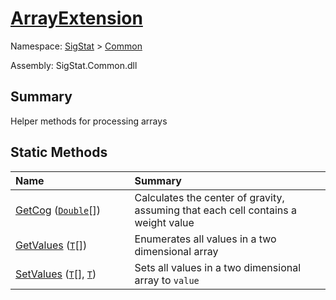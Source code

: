 # [ArrayExtension](./ArrayExtension.md)

Namespace: [SigStat]() > [Common](./README.md)

Assembly: SigStat.Common.dll

## Summary
Helper methods for processing arrays

## Static Methods

| <span>Name&nbsp;&nbsp;&nbsp;&nbsp;&nbsp;&nbsp;&nbsp;&nbsp;&nbsp;&nbsp;&nbsp;&nbsp;&nbsp;&nbsp;&nbsp;&nbsp;&nbsp;&nbsp;&nbsp;&nbsp;&nbsp;&nbsp;&nbsp;&nbsp;&nbsp;&nbsp;&nbsp;&nbsp;&nbsp;&nbsp;</span> | Summary | 
| :--- | :--- | 
| [GetCog](./Methods/ArrayExtension--GetCog.md) ([`Double`](https://docs.microsoft.com/en-us/dotnet/api/System.Double)[]) | Calculates the center of gravity, assuming that each cell contains  a weight value | 
| [GetValues](./Methods/ArrayExtension--GetValues.md) ([`T`](./ArrayExtension.md)[]) | Enumerates all values in a two dimensional array | 
| [SetValues](./Methods/ArrayExtension--SetValues.md) ([`T`](./ArrayExtension.md)[], [`T`](./ArrayExtension.md)) | Sets all values in a two dimensional array to `value` | 


